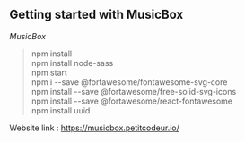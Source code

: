 ## Getting started with MusicBox

*MusicBox*

> npm install\
npm install node-sass\
npm start\
npm i --save @fortawesome/fontawesome-svg-core\
npm install --save @fortawesome/free-solid-svg-icons\
npm install --save @fortawesome/react-fontawesome\
npm install uuid

Website link : https://musicbox.petitcodeur.io/